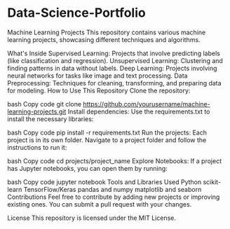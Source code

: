 # Data-Science-Portfolio
Machine Learning Projects
This repository contains various machine learning projects, showcasing different techniques and algorithms.

What's Inside
Supervised Learning: Projects that involve predicting labels (like classification and regression).
Unsupervised Learning: Clustering and finding patterns in data without labels.
Deep Learning: Projects involving neural networks for tasks like image and text processing.
Data Preprocessing: Techniques for cleaning, transforming, and preparing data for modeling.
How to Use This Repository
Clone the repository:

bash
Copy code
git clone https://github.com/yourusername/machine-learning-projects.git
Install dependencies: Use the requirements.txt to install the necessary libraries:

bash
Copy code
pip install -r requirements.txt
Run the projects: Each project is in its own folder. Navigate to a project folder and follow the instructions to run it:

bash
Copy code
cd projects/project_name
Explore Notebooks: If a project has Jupyter notebooks, you can open them by running:

bash
Copy code
jupyter notebook
Tools and Libraries Used
Python
scikit-learn
TensorFlow/Keras
pandas and numpy
matplotlib and seaborn
Contributions
Feel free to contribute by adding new projects or improving existing ones. You can submit a pull request with your changes.

License
This repository is licensed under the MIT License.

